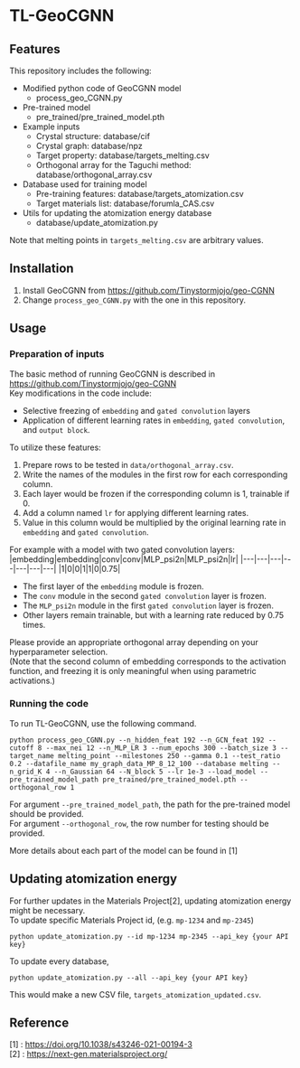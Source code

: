 # TL-GeoCGNN
## Features
This repository includes the following:
  
- Modified python code of GeoCGNN model
  - process_geo_CGNN.py
- Pre-trained model
  - pre_trained/pre_trained_model.pth
- Example inputs
  - Crystal structure: database/cif
  - Crystal graph: database/npz
  - Target property: database/targets_melting.csv
  - Orthogonal array for the Taguchi method: database/orthogonal_array.csv
- Database used for training model
  - Pre-training features: database/targets_atomization.csv
  - Target materials list: database/forumla_CAS.csv
- Utils for updating the atomization energy database
  - database/update_atomization.py

Note that melting points in `targets_melting.csv` are arbitrary values.

## Installation
1. Install GeoCGNN from https://github.com/Tinystormjojo/geo-CGNN
2. Change `process_geo_CGNN.py` with the one in this repository.

## Usage
### Preparation of inputs
The basic method of running GeoCGNN is described in https://github.com/Tinystormjojo/geo-CGNN  
Key modifications in the code include:
- Selective freezing of `embedding` and `gated convolution` layers
- Application of different learning rates in `embedding`, `gated convolution`, and `output block`.
  
To utilize these features:  
1. Prepare rows to be tested in `data/orthogonal_array.csv`.  
2. Write the names of the modules in the first row for each corresponding column.  
3. Each layer would be frozen if the corresponding column is 1, trainable if 0.
4. Add a column named `lr` for applying different learning rates.
5. Value in this column would be multiplied by the original learning rate in `embedding` and `gated convolution`.
  
For example with a model with two gated convolution layers:  
|embedding|embedding|conv|conv|MLP_psi2n|MLP_psi2n|lr|
|---|---|---|---|---|---|---|
|1|0|0|1|1|0|0.75|

- The first layer of the `embedding` module is frozen.
- The `conv` module in the second `gated convolution` layer is frozen.
- The `MLP_psi2n` module in the first `gated convolution` layer is frozen.
- Other layers remain trainable, but with a learning rate reduced by 0.75 times.

Please provide an appropriate orthogonal array depending on your hyperparameter selection.  
(Note that the second column of embedding corresponds to the activation function, and freezing it is only meaningful when using parametric activations.)

### Running the code
To run TL-GeoCGNN, use the following command.  
```
python process_geo_CGNN.py --n_hidden_feat 192 --n_GCN_feat 192 --cutoff 8 --max_nei 12 --n_MLP_LR 3 --num_epochs 300 --batch_size 3 --target_name melting_point --milestones 250 --gamma 0.1 --test_ratio 0.2 --datafile_name my_graph_data_MP_8_12_100 --database melting --n_grid_K 4 --n_Gaussian 64 --N_block 5 --lr 1e-3 --load_model --pre_trained_model_path pre_trained/pre_trained_model.pth --orthogonal_row 1
```
For argument `--pre_trained_model_path`, the path for the pre-trained model should be provided.  
For argument `--orthogonal_row`, the row number for testing should be provided.

More details about each part of the model can be found in [1]  

## Updating atomization energy
For further updates in the Materials Project[2], updating atomization energy might be necessary.  
To update specific Materials Project id, (e.g. `mp-1234` and `mp-2345`)
```
python update_atomization.py --id mp-1234 mp-2345 --api_key {your API key}
```
  
To update every database,
```
python update_atomization.py --all --api_key {your API key}
```
This would make a new CSV file, `targets_atomization_updated.csv`.

## Reference
[1] : https://doi.org/10.1038/s43246-021-00194-3  
[2] : https://next-gen.materialsproject.org/
